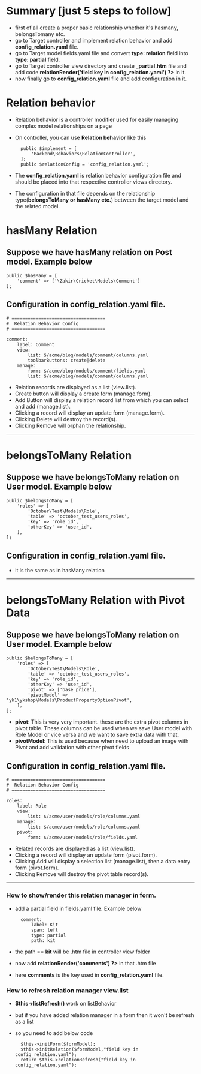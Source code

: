 # Summary [just 5 steps to follow]

- first of all create a proper basic relationship whether it's hasmany, belongsTomany etc.
- go to Target controller and implement relation behavior and add **config_relation.yaml** file.
- go to Target model fields.yaml file and convert **type: relation** field into **type: partial** field.
- go to Target controller view directory and create **_partial.htm** file and add code **<?= $this->relationRender('field key in config_relation.yaml') ?>** in it.
- now finally go to **config_relation.yaml** file and add configuration in it.


# Relation behavior
- Relation behavior is a controller modifier used for easily managing complex model relationships on a page


- On controller, you can use **Relation behavior** like this

		public $implement = [
		    'Backend\Behaviors\RelationController',
		];
		public $relationConfig = 'config_relation.yaml';

- The **config_relation.yaml** is relation behavior configuration file and should be placed into that respective controller views directory.
- The configuration in that file depends on the relationship type(**belongsToMany or hasMany etc.**) between the target model and the related model.

# hasMany Relation
## Suppose we have hasMany relation on Post model. Example below
    
    public $hasMany = [
    	'comment' => ['\Zakir\Cricket\Models\Comment']
    ];

## Configuration in **config_relation.yaml** file.

	# ===================================
	#  Relation Behavior Config
	# ===================================

	comment:
	    label: Comment
	    view:
	        list: $/acme/blog/models/comment/columns.yaml
	        toolbarButtons: create|delete
	    manage:
	        form: $/acme/blog/models/comment/fields.yaml
	        list: $/acme/blog/models/comment/columns.yaml

- Relation records are displayed as a list (view.list).
- Create button will display a create form (manage.form).
- Add Button will display a relation record list from which you can select and add (manage.list).
- Clicking a record will display an update form (manage.form).
- Clicking Delete will destroy the record(s).
- Clicking Remove will orphan the relationship.

---

# belongsToMany Relation
## Suppose we have belongsToMany relation on User model. Example below
    
    public $belongsToMany = [
        'roles' => [
            'October\Test\Models\Role',
            'table' => 'october_test_users_roles',
			'key' => 'role_id',
			'otherKey' => 'user_id',
        ],	
    ];

## Configuration in **config_relation.yaml** file.
-  it is the same as in hasMany relation

---


# belongsToMany Relation with Pivot Data
## Suppose we have belongsToMany relation on User model. Example below
    
    public $belongsToMany = [
        'roles' => [
            'October\Test\Models\Role',
            'table' => 'october_test_users_roles',
			'key' => 'role_id',
			'otherKey' => 'user_id',
			'pivot' => ['base_price'],
            'pivotModel' => 'yk1\ykshop\Models\ProductPropertyOptionPivot',
        ],	
    ];

- **pivot**: This is very very important. these are the extra pivot columns in pivot table. These columns can be used when we save User model with Role Model or vice versa and we want to save extra data with that. 
- **pivotModel**: This is used because when need to upload an image with Pivot and add validation with other pivot fields

## Configuration in **config_relation.yaml** file.

	# ===================================
	#  Relation Behavior Config
	# ===================================

	roles:
	    label: Role
	    view:
	        list: $/acme/user/models/role/columns.yaml
	    manage:
	        list: $/acme/user/models/role/columns.yaml
	    pivot:
	        form: $/acme/user/models/role/fields.yaml

- Related records are displayed as a list (view.list).
- Clicking a record will display an update form (pivot.form).
- Clicking Add will display a selection list (manage.list), then a data entry form (pivot.form).
- Clicking Remove will destroy the pivot table record(s).


---

### How to show/render this relation manager in form.
- add a partial field in fields.yaml file. Example below

	    comment:
	        label: Kit
	        span: left
	        type: partial
	        path: kit
- the path == **kit** will be .htm file in controller view folder 
- now add **<?= $this->relationRender('comments') ?>** in that .htm file
- here **comments** is the key used in **config_relation.yaml** file.

### How to refresh relation manager **view.list**
- **$this->listRefresh()** work on listBehavior 
- but if you have added relation manager in a form then it won't be refresh as a list
- so you need to add below code

        $this->initForm($formModel);
        $this->initRelation($formModel,"field key in config_relation.yaml");
		return $this->relationRefresh("field key in config_relation.yaml");

